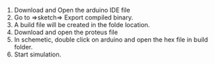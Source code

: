 1) Download and Open the arduino IDE file
2) Go to =>sketch=> Export compiled binary.
3) A build file will be created in the folde location.
4) Download and open the proteus file
5) In schemetic, double click on arduino and open the hex file in build folder.
6) Start simulation.
